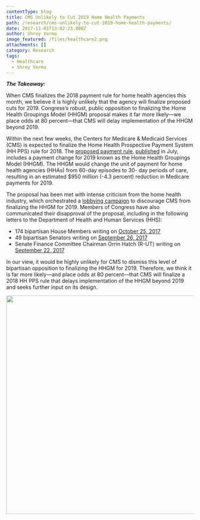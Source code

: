 ```yaml
---
contentType: blog
title: CMS Unlikely to Cut 2019 Home Health Payments
path: /research/cms-unlikely-to-cut-2019-home-health-payments/
date: 2017-11-01T13:02:23.000Z
author: Shrey Verma
image_featured: /files/healthcare2.png
attachments: []
category: Research
tags:
  - Healthcare
  - Shrey Verma
---
```

**_The Takeaway:_**

When CMS finalizes the 2018 payment rule for home health agencies this month, we believe it is highly unlikely that the agency will finalize proposed cuts for 2019. Congress’s robust, public opposition to finalizing the Home Health Groupings Model (HHGM) proposal makes it far more likely—we place odds at 80 percent—that CMS will delay implementation of the HHGM beyond 2019.

Within the next few weeks, the Centers for Medicare & Medicaid Services (CMS) is expected to finalize the Home Health Prospective Payment System (HH PPS) rule for 2018. The [proposed payment rule](https://s3.amazonaws.com/public-inspection.federalregister.gov/2017-15825.pdf?utm_campaign=pi%20subscription%20mailing%20list&utm_source=federalregister.gov&utm_medium=email), [published](https://www.cms.gov/Newsroom/MediaReleaseDatabase/Press-releases/2017-Press-releases-items/2017-07-25.html) in July, includes a payment change for 2019 known as the Home Health Groupings Model (HHGM). The HHGM would change the unit of payment for home health agencies (HHAs) from 60-day episodes to 30- day periods of care, resulting in an estimated $950 million (-4.3 percent) reduction in Medicare payments for 2019.

The proposal has been met with intense criticism from the home health industry, which orchestrated a [lobbying campaign](http://homehealth4america.org/take-action) to discourage CMS from finalizing the HHGM for 2019. Members of Congress have also communicated their disapproval of the proposal, including in the following letters to the Department of Health and Human Services (HHS):

  * 174 bipartisan House Members writing on [October 25, 2017](https://sewell.house.gov/sites/sewell.house.gov/files/10.25.2017%20Abraham%20Sewell%20Home%20Health%20Groupings%20Model%20HHGM%20Letter_0.pdf)
  * 49 bipartisan Senators writing on [September 26, 2017](http://homehealth4america.org/media-center/attach/401-1.pdf)
  * Senate Finance Committee Chairman Orrin Hatch (R-UT) writing on [September 22, 2017](https://www.finance.senate.gov/imo/media/doc/9.22.17%20Hatch%20to%20CMS.pdf)

In our view, it would be highly unlikely for CMS to dismiss this level of bipartisan opposition to finalizing the HHGM for 2019. Therefore, we think it is far more likely—and place odds at 80 percent—that CMS will finalize a 2018 HH PPS rule that delays implementation of the HHGM beyond 2019 and seeks further input on its design.

<img class="alignnone size-full wp-image-980" src="https://heightllc.com/wp-content/uploads/2017/11/shrey-risks.png" alt="" width="725" height="587" />
